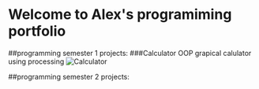 # Welcome to Alex's programiming portfolio

##programming semester 1 projects:
###Calculator
OOP grapical calulator using processing
 ![Calculator]()
 
##programming semester 2 projects:
